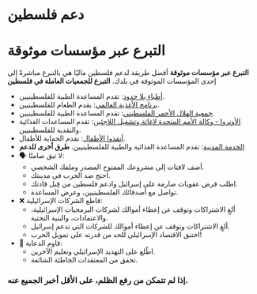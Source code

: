 # دعم فلسطين
# التبرع عبر مؤسسات موثوقة
**التبرع عبر مؤسسات موثوقة**
أفضل طريقة لدعم فلسطين ماليًا هي بالتبرع مباشرةً إلى إحدى المؤسسات الموثوقة في بلدك.
**التبرع للجمعيات العاملة في فلسطين**
- [أطباء بلا حدود](https://donate.doctorswithoutborders.org/secure/rr-donate-monthly-web?source=ADU2011U0W46): تقدم المساعدة الطبية للفلسطينيين.
- [برنامج الأغذية العالمي](https://donate.wfp.org/1244/donation/single/?campaign=3493): يقدم الطعام للفلسطينيين.
- [جمعية الهلال الأحمر الفلسطيني](https://www.palestinercs.org/en/Donation): تقدم المساعدة الطبية للفلسطينيين.
- [الأونروا - وكالة الأمم المتحدة لإغاثة وتشغيل اللاجئين](https://donate.unrwa.org/-landing-page/en_EN): تقدم المساعدات الغذائية والنقدية للفلسطينيين.
- [أنقذوا الأطفال](https://donate.savethechildren.org/en): تقدم الحماية للأطفال.
- [الخدمة المدنية](https://alkhidmat.org/donate): تقدم المساعدة الغذائية والطبية للفلسطينيين.
**طرق أخرى للدعم**
- 🗣 لا تبق صامتًا:
    - أضف لافتات إلى مشروعك المفتوح المصدر وملفك الشخصي.
    - احتج ضد الحرب في مدينتك.
    - اطلب فرض عقوبات صارمة على إسرائيل وادعم فلسطين من قِبل قادتك.
    - تواصل مع أصدقائك الفلسطينيين، وعرض المساعدة.
- ❌ قاطع الشركات الإسرائيلية:
    - ألغِ الاشتراكات وتوقف عن إعطاء أموالك لشركات البرمجيات الإسرائيلية، والاعتمادات، والبنية التحتية.
    - ألغِ الاشتراكات وتوقف عن إعطاء أموالك للشركات التي تدعم إسرائيل.
    - اختنق الاقتصاد الإسرائيلي للحد من قدرته على تمويل الحرب!
- 📰 قاوم الدعاية:
    - اطّلع على التهديد الإسرائيلي وتعليم الآخرين.
    - تحقق من المعتقدات الخاطئة الشائعة.
### إذا لم تتمكن من رفع الظلم، على الأقل أخبر الجميع عنه.
